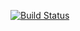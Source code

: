 [![Build Status](https://travis-ci.org/malbasi/smallMultiples.svg?branch=master)](https://travis-ci.org/malbasi/smallMultiples)
